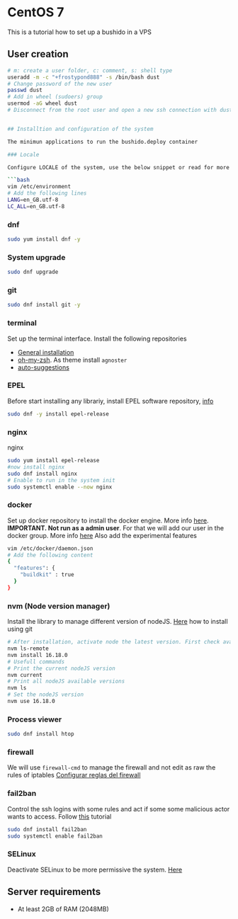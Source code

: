 # CentOS 7

This is a tutorial how to set up a bushido in a VPS

## User creation

```bash
# m: create a user folder, c: comment, s: shell type
useradd -m -c "+frostypond888" -s /bin/bash dust
# Change password of the new user
passwd dust
# Add in wheel (sudoers) group
usermod -aG wheel dust
# Disconnect from the root user and open a new ssh connection with dust (new user)


## Installtion and configuration of the system

The minimun applications to run the bushido.deploy container

### Locale

Configure LOCALE of the system, use the below snippet or read for more [info](https://www.cyberciti.biz/faq/failed-to-set-locale-defaulting-to-c-warning-message-on-centoslinux/)

```bash
vim /etc/environment
# Add the following lines
LANG=en_GB.utf-8
LC_ALL=en_GB.utf-8
```

### dnf

```bash
sudo yum install dnf -y
```

### System upgrade

```bash
sudo dnf upgrade
```

### git

```bash
sudo dnf install git -y
```

### terminal

Set up the terminal interface. Install the following repositories

- [General installation](https://gist.github.com/OndrejValenta/41c4c60f837ccd56c57ba496177676b3)
- [oh-my-zsh](https://github.com/ohmyzsh/ohmyzsh#basic-installation). As theme install `agnoster`
- [auto-suggestions](https://github.com/zsh-users/zsh-autosuggestions/blob/master/INSTALL.md#oh-my-zsh)

### EPEL

Before start installing any librariy, install EPEL software repository, [info](https://www.cyberciti.biz/faq/installing-rhel-epel-repo-on-centos-redhat-7-x/)

```bash
sudo dnf -y install epel-release
```

### nginx

 nginx

```bash
sudo yum install epel-release
#now install nginx
sudo dnf install nginx
# Enable to run in the system init
sudo systemctl enable --now nginx
```

### docker

Set up docker repository to install the docker engine. More info [here](https://docs.docker.com/engine/install/centos/#set-up-the-repository).
**IMPORTANT. Not run as a admin user**. For that we will add our user in the docker group. More info [here](https://docs.docker.com/engine/install/linux-postinstall/)
Also add the experimental features

```bash
vim /etc/docker/daemon.json
# Add the following content
{
  "features": {
    "buildkit" : true
  }
}
```

### nvm (Node version manager)

Install the library to manage different version of nodeJS. [Here](https://github.com/nvm-sh/nvm#git-install) how to install using git

```bash
# After installation, activate node the latest version. First check available versions
nvm ls-remote
nvm install 16.18.0
# Usefull commands
# Print the current nodeJS version
nvm current
# Print all nodeJS available versions
nvm ls
# Set the nodeJS version
nvm use 16.18.0
```

### Process viewer

```bash
sudo dnf install htop
```

### firewall

We will use `firewall-cmd` to manage the firewall and not edit as raw the rules of iptables
[Configurar reglas del firewall](https://www.solvetic.com/tutoriales/article/3467-firewall-centos-7-configurar-habilitar-deshabilitar-crear-reglas/)

### fail2ban

Control the ssh logins with some rules and act if some some malicious actor wants to access. Follow [this](https://www.digitalocean.com/community/tutorials/how-to-protect-ssh-with-fail2ban-on-centos-7) tutorial

```bash
sudo dnf install fail2ban
sudo systemctl enable fail2ban
```

### SELinux

Deactivate SELinux to be more permissive the system. [Here](https://www.tecmint.com/disable-selinux-in-centos-rhel-fedora/)

## Server requirements

- At least 2GB of RAM (2048MB)
